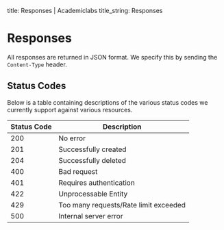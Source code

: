 title: Responses | Academiclabs
title_string: Responses

# Responses

All responses are returned in JSON format. We specify this by sending the `Content-Type` header.

## Status Codes

Below is a table containing descriptions of the various status codes we currently support against various resources.

|  Status Code   | Description |
| -------- |--------------|
| 200  |No error|
| 201  |Successfully created|
| 204  |Successfully deleted|
| 400  |Bad request|
| 401  |Requires authentication|
| 422  |Unprocessable Entity|
| 429  |Too many requests/Rate limit exceeded|
| 500  |Internal server error|
